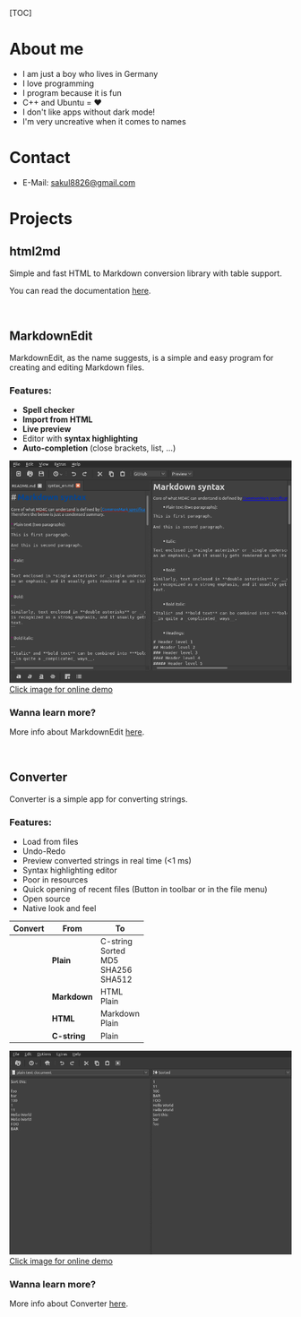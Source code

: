 [TOC]

# About me

- I am just a boy who lives in Germany
- I love programming
- I program because it is fun
- C++ and Ubuntu = ❤️
- I don't like apps without dark mode!
- I'm very uncreative when it comes to names

# Contact

- E-Mail: sakul8826@gmail.com

# Projects

## html2md

Simple and fast HTML to Markdown conversion library with table support.

You can read the documentation [here](https://software-made-easy.github.io/html2md/).

<br>

## MarkdownEdit

MarkdownEdit, as the name suggests, is a simple and easy program for creating and editing Markdown files.

### Features:

- **Spell checker**
- **Import from HTML**
- **Live preview**
- Editor with **syntax highlighting**
- **Auto-completion** (close brackets, list, ...)

<p><a href="https://software-made-easy.github.io/MarkdownEdit/markdownedit.html" target="_blank"><img src="MarkdownEdit.png" alt="Example">Click image for online demo</a></p>

### Wanna learn more?

More info about MarkdownEdit [here](MarkdownEdit.md).

<br>

## Converter

Converter is a simple app for converting strings.

### Features:

- Load from files
- Undo-Redo
- Preview converted strings in real time (<1 ms)
- Syntax highlighting editor
- Poor in resources
- Quick opening of recent files (Button in toolbar or in the file menu)
- Open source
- Native look and feel

| Convert | From         	| To                                            	|
|-------- |--------------	|-----------------------------------------------	|
|         | **Plain**    		| C-string<br>Sorted<br>MD5<br>SHA256<br>SHA512 	|
|         | **Markdown**  	|                 HTML<br>Plain                 	|
|         | **HTML**     	|               Markdown<br>Plain               	|
|         | **C-string** 		  |                     Plain                     	|

<p><a href="https://software-made-easy.github.io/Converter/converter.html" target="_blank"><img src="Converter.png" alt="Example">Click image for online demo</a></p>

### Wanna learn more?

More info about Converter [here](Converter.md).
